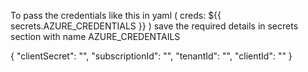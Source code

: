 To pass the credentials like this in yaml ( creds: ${{ secrets.AZURE_CREDENTIALS }} ) save the required details in secrets section with name AZURE_CREDENTAILS

{
    "clientSecret":  "",
    "subscriptionId":  "",
    "tenantId":  "",
    "clientId":  ""
}
